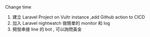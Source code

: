 Change time

1. 建立 Laravel Project on Vultr instance ,add Github action to CICD
2. 加入 Laravel nightwatch 做簡單的 monitor 和 log
3. 開發串接 line 的 bot , 可以詢問黃金
